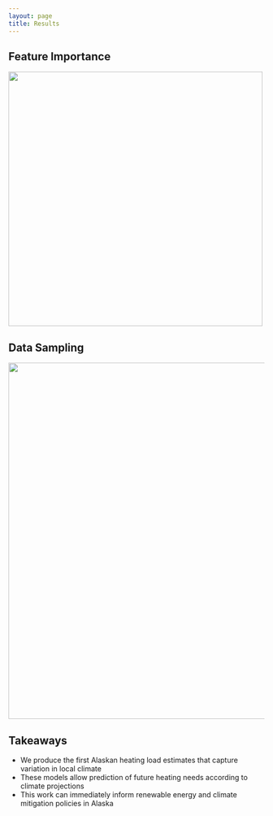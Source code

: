 ```yaml
---
layout: page
title: Results
---
```


## Feature Importance
<img src="{{ site.url }}{{ site.baseurl }}/assets/img/feat.png" width="500">

## Data Sampling
<img src="{{ site.url }}{{ site.baseurl }}/assets/img/ds_res.png" width="700">

## Takeaways
+ We produce the first Alaskan heating load estimates that capture variation in local climate
+ These models allow prediction of future heating needs according to climate projections
+ This work can immediately inform renewable energy and climate mitigation policies in Alaska
